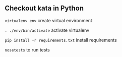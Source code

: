 Checkout kata in Python
--------------------------------------
`virtualenv env` create virtual environment

`. ./env/bin/activate` activate virtualenv

`pip install -r requirements.txt` install requirements

`nosetests` to run tests

